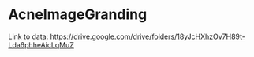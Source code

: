 # AcneImageGranding
Link to data: https://drive.google.com/drive/folders/18yJcHXhzOv7H89t-Lda6phheAicLqMuZ
